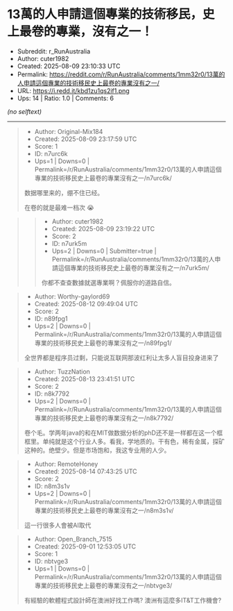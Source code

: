 # 13萬的人申請這個專業的技術移民，史上最卷的專業，沒有之一！

- Subreddit: r_RunAustralia
- Author: cuter1982
- Created: 2025-08-09 23:10:33 UTC
- Permalink: https://reddit.com/r/RunAustralia/comments/1mm32r0/13萬的人申請這個專業的技術移民史上最卷的專業沒有之一/
- URL: https://i.redd.it/kbd1zu1qs2if1.png
- Ups: 14 | Ratio: 1.0 | Comments: 6

_(no selftext)_

---

> - Author: Original-Mix184
> - Created: 2025-08-09 23:17:59 UTC
> - Score: 1
> - ID: n7urc6k
> - Ups=1 | Downs=0 | Permalink=/r/RunAustralia/comments/1mm32r0/13萬的人申請這個專業的技術移民史上最卷的專業沒有之一/n7urc6k/
>
> 数据哪里来的，绷不住已经。
> 
> 在卷的就是最难一档次 😭

>> - Author: cuter1982
>> - Created: 2025-08-09 23:19:22 UTC
>> - Score: 2
>> - ID: n7urk5m
>> - Ups=2 | Downs=0 | Submitter=true | Permalink=/r/RunAustralia/comments/1mm32r0/13萬的人申請這個專業的技術移民史上最卷的專業沒有之一/n7urk5m/
>>
>> 你都不查查數據就選專業啊？佩服你的道路自信。

> - Author: Worthy-gaylord69
> - Created: 2025-08-12 09:49:04 UTC
> - Score: 2
> - ID: n89fpg1
> - Ups=2 | Downs=0 | Permalink=/r/RunAustralia/comments/1mm32r0/13萬的人申請這個專業的技術移民史上最卷的專業沒有之一/n89fpg1/
>
> 全世界都是程序员过剩，只能说互联网那波红利让太多人盲目投身进来了

> - Author: TuzzNation
> - Created: 2025-08-13 23:41:51 UTC
> - Score: 2
> - ID: n8k7792
> - Ups=2 | Downs=0 | Permalink=/r/RunAustralia/comments/1mm32r0/13萬的人申請這個專業的技術移民史上最卷的專業沒有之一/n8k7792/
>
> 卷个毛。学两年java的和在MIT做数据分析的phD还不是一样都在这一个框框里。单纯就是这个行业人多。看我，学地质的。干有色，稀有金属，探矿这种的。绝壁少。但是市场饱和，我这专业用的人少。

> - Author: RemoteHoney
> - Created: 2025-08-14 07:43:25 UTC
> - Score: 2
> - ID: n8m3s1v
> - Ups=2 | Downs=0 | Permalink=/r/RunAustralia/comments/1mm32r0/13萬的人申請這個專業的技術移民史上最卷的專業沒有之一/n8m3s1v/
>
> 這一行很多人會被AI取代

> - Author: Open_Branch_7515
> - Created: 2025-09-01 12:53:05 UTC
> - Score: 1
> - ID: nbtvge3
> - Ups=1 | Downs=0 | Permalink=/r/RunAustralia/comments/1mm32r0/13萬的人申請這個專業的技術移民史上最卷的專業沒有之一/nbtvge3/
>
> 有經驗的軟體程式設計師在澳洲好找工作嗎? 澳洲有這麼多IT&T工作機會?
